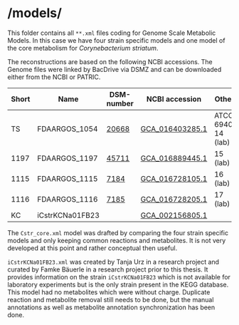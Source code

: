 # /models/

This folder contains all `**.xml` files coding for Genome Scale Metabolic Models. In this case we have four strain specific models and one model of the core metabolism for *Corynebacterium striatum*. 

The reconstructions are based on the following NCBI accessions. The Genome files were linked by BacDrive via DSMZ and can be downloaded either from the NCBI or PATRIC.

**Short** | **Name** | **DSM-number** | **NCBI accession** | **Other**
--- | --- | --- | --- | ---
TS | FDAARGOS\_1054 | [20668](https://www.dsmz.de/collection/catalogue/details/culture/DSM-20668) | [GCA_016403285.1](https://www.ncbi.nlm.nih.gov/assembly/GCF_016403285.1) | ATCC 6940, 14 (lab)
1197 | FDAARGOS\_1197 | [45711](https://www.dsmz.de/collection/catalogue/details/culture/DSM-45711) | [GCA_016889445.1](https://www.ncbi.nlm.nih.gov/assembly/GCF_016889445.1) | 15 (lab)
1115 | FDAARGOS\_1115 | [7184](https://www.dsmz.de/collection/catalogue/details/culture/DSM-7184) | [GCA_016728105.1](https://www.ncbi.nlm.nih.gov/assembly/GCF_016728105.1) | 16 (lab)
1116 | FDAARGOS\_1116 | [7185](https://www.dsmz.de/collection/catalogue/details/culture/DSM-7185) | [GCA_016728205.1](https://www.ncbi.nlm.nih.gov/assembly/GCF_016728205.1) | 17 (lab)
KC | iCstrKCNa01FB23 | | [GCA_002156805.1](https://www.ncbi.nlm.nih.gov/assembly/GCF_002156805.1)

The `Cstr_core.xml` model was drafted by comparing the four strain specific models and only keeping common reactions and metabolites. It is not very developed at this point and rather conceptual then useful.

`iCstrKCNa01FB23.xml` was created by Tanja Urz in a research project and curated by Famke Bäuerle in a research project prior to this thesis. It provides information on the strain `iCstrKCNa01FB23` which is not available for laboratory experiments but is the only strain present in the KEGG database. This model had no metabolites which were without charge. Duplicate reaction and metabolite removal still needs to be done, but the manual annotations as well as metabolite annotation synchronization has been done.